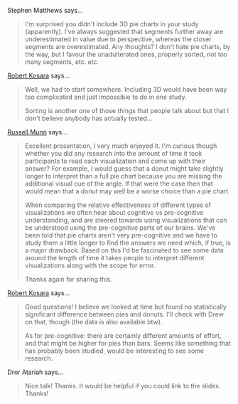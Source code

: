 Stephen Matthews says…
>	I'm surprised you didn't include 3D pie charts in your study (apparently). I've always suggested that segments further away are underestimated in value due to perspective, whereas the closer segments are overestimated. Any thoughts? I don't hate pie charts, by the way, but I favour the unadulterated ones, properly sorted, not too many segments, etc. etc.

<a href="/about" rel="nofollow noopener" target="_blank">Robert Kosara</a> says…
>	Well, we had to start somewhere. Including 3D would have been way too complicated and just impossible to do in one study.
>	
>	Sorting is another one of those things that people talk about but that I don't believe anybody has actually tested…

<a href="https://plus.google.com/110314853948622325626" rel="nofollow noopener" target="_blank">Russell Munn</a> says…
>	Excellent presentation, I very much enjoyed it. I'm curious though whether you did any research into the amount of time it took participants to read each visualization and come up with their answer? For example, I would guess that a donut might take slightly longer to interpret than a full pie chart because you are missing the additional visual cue of the angle. If that were the case then that would mean that a donut may well be a worse choice than a pie chart. 
>	
>	When comparing the relative effectiveness of different types of visualizations we often hear about cognitive vs pre-cognitive understanding, and are steered towards using visualizations that can be understood using the pre-cognitive parts of our brains. We've been told that pie charts aren't very pre-cognitive and we have to study them a little longer to find the answers we need which, if true, is a major drawback. Based on this I'd be fascinated to see some data around the length of time it takes people to interpret different visualizations along with the scope for error.   
>	
>	Thanks again for sharing this.

<a href="/about" rel="nofollow noopener" target="_blank">Robert Kosara</a> says…
>	Good questions! I believe we looked at time but found no statistically significant difference between pies and donuts. I'll check with Drew on that, though (the data is also available btw).
>	
>	As for pre-cognitive: there are certainly different amounts of effort, and that might be higher for pies than bars. Seems like something that has probably been studied, would be interesting to see some research.

Dror Atariah says…
>	Nice talk! Thanks. It would be helpful if you could link to the slides. Thanks!
